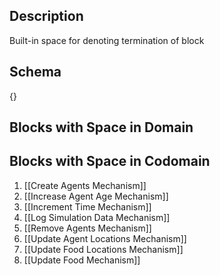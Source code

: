 ## Description
Built-in space for denoting termination of block

## Schema

{}

## Blocks with Space in Domain

## Blocks with Space in Codomain
1. [[Create Agents Mechanism]]
2. [[Increase Agent Age Mechanism]]
3. [[Increment Time Mechanism]]
4. [[Log Simulation Data Mechanism]]
5. [[Remove Agents Mechanism]]
6. [[Update Agent Locations Mechanism]]
7. [[Update Food Locations Mechanism]]
8. [[Update Food Mechanism]]


